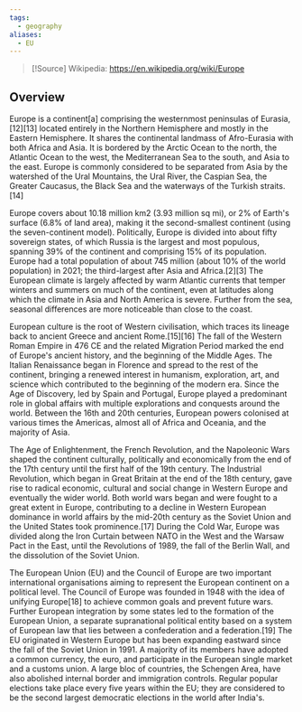 ```yaml
---
tags:
  - geography
aliases:
  - EU
---
```

>[!Source]
>Wikipedia: https://en.wikipedia.org/wiki/Europe
## Overview
Europe is a continent[a] comprising the westernmost peninsulas of Eurasia,[12][13] located entirely in the Northern Hemisphere and mostly in the Eastern Hemisphere. It shares the continental landmass of Afro-Eurasia with both Africa and Asia. It is bordered by the Arctic Ocean to the north, the Atlantic Ocean to the west, the Mediterranean Sea to the south, and Asia to the east. Europe is commonly considered to be separated from Asia by the watershed of the Ural Mountains, the Ural River, the Caspian Sea, the Greater Caucasus, the Black Sea and the waterways of the Turkish straits.[14]

Europe covers about 10.18 million km2 (3.93 million sq mi), or 2% of Earth's surface (6.8% of land area), making it the second-smallest continent (using the seven-continent model). Politically, Europe is divided into about fifty sovereign states, of which Russia is the largest and most populous, spanning 39% of the continent and comprising 15% of its population. Europe had a total population of about 745 million (about 10% of the world population) in 2021; the third-largest after Asia and Africa.[2][3] The European climate is largely affected by warm Atlantic currents that temper winters and summers on much of the continent, even at latitudes along which the climate in Asia and North America is severe. Further from the sea, seasonal differences are more noticeable than close to the coast.

European culture is the root of Western civilisation, which traces its lineage back to ancient Greece and ancient Rome.[15][16] The fall of the Western Roman Empire in 476 CE and the related Migration Period marked the end of Europe's ancient history, and the beginning of the Middle Ages. The Italian Renaissance began in Florence and spread to the rest of the continent, bringing a renewed interest in humanism, exploration, art, and science which contributed to the beginning of the modern era. Since the Age of Discovery, led by Spain and Portugal, Europe played a predominant role in global affairs with multiple explorations and conquests around the world. Between the 16th and 20th centuries, European powers colonised at various times the Americas, almost all of Africa and Oceania, and the majority of Asia.

The Age of Enlightenment, the French Revolution, and the Napoleonic Wars shaped the continent culturally, politically and economically from the end of the 17th century until the first half of the 19th century. The Industrial Revolution, which began in Great Britain at the end of the 18th century, gave rise to radical economic, cultural and social change in Western Europe and eventually the wider world. Both world wars began and were fought to a great extent in Europe, contributing to a decline in Western European dominance in world affairs by the mid-20th century as the Soviet Union and the United States took prominence.[17] During the Cold War, Europe was divided along the Iron Curtain between NATO in the West and the Warsaw Pact in the East, until the Revolutions of 1989, the fall of the Berlin Wall, and the dissolution of the Soviet Union.

The European Union (EU) and the Council of Europe are two important international organisations aiming to represent the European continent on a political level. The Council of Europe was founded in 1948 with the idea of unifying Europe[18] to achieve common goals and prevent future wars. Further European integration by some states led to the formation of the European Union, a separate supranational political entity based on a system of European law that lies between a confederation and a federation.[19] The EU originated in Western Europe but has been expanding eastward since the fall of the Soviet Union in 1991. A majority of its members have adopted a common currency, the euro, and participate in the European single market and a customs union. A large bloc of countries, the Schengen Area, have also abolished internal border and immigration controls. Regular popular elections take place every five years within the EU; they are considered to be the second largest democratic elections in the world after India's. 
